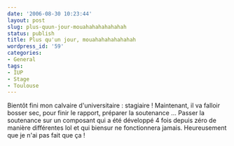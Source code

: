 ```yaml
---
date: '2006-08-30 10:23:44'
layout: post
slug: plus-quun-jour-mouahahahahahahah
status: publish
title: Plus qu'un jour, mouahahahahahahah
wordpress_id: '59'
categories:
- General
tags:
- IUP
- Stage
- Toulouse
---
```


Bientôt fini mon calvaire d'universitaire : stagiaire ! Maintenant, il va falloir bosser sec, pour finir le rapport, préparer la soutenance ... Passer la soutenance sur un composant qui a été développé 4 fois depuis zéro de manière différentes lol et qui biensur ne fonctionnera jamais. Heureusement que je n'ai pas fait que ça !
